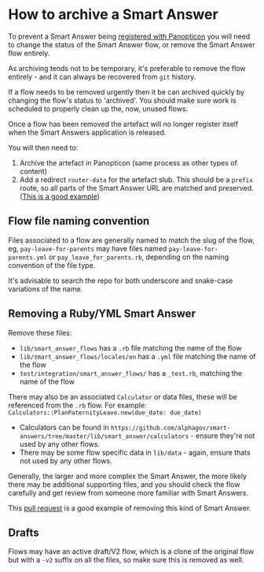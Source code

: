 # How to archive a Smart Answer

To prevent a Smart Answer being [registered with Panopticon](../lib/tasks/panopticon.rake) you will need to change the status of the Smart Answer flow, or remove the Smart Answer flow entirely.

As archiving tends not to be temporary, it's preferable to remove the flow entirely - and it can always be recovered from `git` history.

If a flow needs to be removed urgently then it be can archived quickly by changing the flow's status to 'archived'. You should make sure work is scheduled to properly clean up the, now, unused flows.

Once a flow has been removed the artefact will no longer register itself when the Smart Answers application is released.

You will then need to:
1. Archive the artefact in Panopticon (same process as other types of content)
2. Add a redirect `router-data` for the artefact slub. This should be a `prefix` route, so all parts of the Smart Answer URL are matched and preserved. ([This is a good example](https://github.gds/gds/router-data/blob/master/data/slug-changes.csv#L623))

## Flow file naming convention

Files associated to a flow are generally named to match the slug of the flow, eg, `pay-leave-for-parents` may have files named `pay-leave-for-parents.yml` or `pay_leave_for_parents.rb`, depending on the naming convention of the file type.

It's advisable to search the repo for both underscore and snake-case variations of the name.

## Removing a Ruby/YML Smart Answer

Remove these files:

- `lib/smart_answer_flows` has a `.rb` file matching the name of the flow
- `lib/smart_answer_flows/locales/en` has a `.yml` file matching the name of the flow
- `test/integration/smart_answer_flows/` has a `_test.rb`, matching the name of the flow

There may also be an associated `Calculator` or data files, these will be referenced from the `.rb` flow. For example: `Calculators::PlanPaternityLeave.new(due_date: due_date)`

- Calculators can be found in `https://github.com/alphagov/smart-answers/tree/master/lib/smart_answer/calculators` - ensure they're not used by any other flows.
- There may be some flow specific data in `lib/data` - again, ensure thats not used by any other flows.

Generally, the larger and more complex the Smart Answer, the more likely there may be additional supporting files, and you should check the flow carefully and get review from someone more familiar with Smart Answers.

This [pull request](https://github.com/alphagov/smart-answers/pull/1428) is a good example of removing this kind of Smart Answer.

## Drafts

Flows may have an active draft/V2 flow, which is a clone of the original flow but with a `-v2` suffix on all the files, so make sure this is removed as well.
